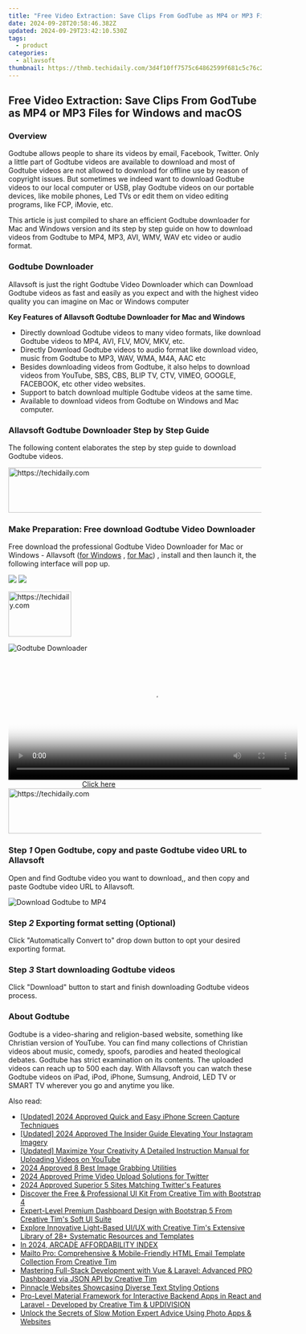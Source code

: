 ```yaml
---
title: "Free Video Extraction: Save Clips From GodTube as MP4 or MP3 Files for Windows and macOS"
date: 2024-09-28T20:58:46.382Z
updated: 2024-09-29T23:42:10.530Z
tags:
  - product
categories:
  - allavsoft
thumbnail: https://thmb.techidaily.com/3d4f10ff7575c64862599f681c5c76c2a7860b5686d5a4ad72e83eea7dc08de2.jpg
---
```


## Free Video Extraction: Save Clips From GodTube as MP4 or MP3 Files for Windows and macOS

### Overview

Godtube allows people to share its videos by email, Facebook, Twitter. Only a little part of Godtube videos are available to download and most of Godtube videos are not allowed to download for offline use by reason of copyright issues. But sometimes we indeed want to download Godtube videos to our local computer or USB, play Godtube videos on our portable devices, like mobile phones, Led TVs or edit them on video editing programs, like FCP, iMovie, etc.

This article is just compiled to share an efficient Godtube downloader for Mac and Windows version and its step by step guide on how to download videos from Godtube to MP4, MP3, AVI, WMV, WAV etc video or audio format.

### Godtube Downloader

Allavsoft is just the right Godtube Video Downloader which can Download Godtube videos as fast and easily as you expect and with the highest video quality you can imagine on Mac or Windows computer

**Key Features of Allavsoft Godtube Downloader for Mac and Windows**

* Directly download Godtube videos to many video formats, like download Godtube videos to MP4, AVI, FLV, MOV, MKV, etc.
* Directly Download Godtube videos to audio format like download video, music from Godtube to MP3, WAV, WMA, M4A, AAC etc
* Besides downloading videos from Godtube, it also helps to download videos from YouTube, SBS, CBS, BLIP TV, CTV, VIMEO, GOOGLE, FACEBOOK, etc other video websites.
* Support to batch download multiple Godtube videos at the same time.
* Available to download videos from Godtube on Windows and Mac computer.

### Allavsoft Godtube Downloader Step by Step Guide

The following content elaborates the step by step guide to download Godtube videos.

<!-- affiliate ads begin -->
<a href="https://aligracehair.sjv.io/c/5597632/1915810/19272" target="_top" id="1915810">
  <img src="//a.impactradius-go.com/display-ad/19272-1915810" border="0" alt="https://techidaily.com" width="728" height="90"/>
</a>
<img height="0" width="0" src="https://aligracehair.sjv.io/i/5597632/1915810/19272" style="position:absolute;visibility:hidden;" border="0" />
<!-- affiliate ads end -->

### Make Preparation: Free download Godtube Video Downloader

Free download the professional Godtube Video Downloader for Mac or Windows - Allavsoft ([for Windows](https://tools.techidaily.com/allavsoft/products/) , [for Mac](https://tools.techidaily.com/allavsoft/products/)) , install and then launch it, the following interface will pop up.

[![](https://www.allavsoft.com/how-to/../images/how-to/free-download-win.jpg)](https://tools.techidaily.com/allavsoft/products/) [![](https://www.allavsoft.com/how-to/../images/how-to/free-download-mac.jpg)](https://tools.techidaily.com/allavsoft/products/)

<!-- affiliate ads begin -->
<a href="https://25home.pxf.io/c/5597632/2148637/16836" target="_top" id="2148637">
  <img src="//a.impactradius-go.com/display-ad/16836-2148637" border="0" alt="https://techidaily.com" width="125" height="90"/>
</a>
<img height="0" width="0" src="https://25home.pxf.io/i/5597632/2148637/16836" style="position:absolute;visibility:hidden;" border="0" />
<!-- affiliate ads end -->

![Godtube Downloader](https://www.allavsoft.com/how-to/../images/allavsoft/screen-shot-600.jpg)

<!-- affiliate ads begin -->
<span id="1982485">
					<video width="576" height="240" style="cursor:pointer"
           poster="//a.impactradius-go.com/display-clicktoplayimage/1982485.png"
           onclick="if(!this.playClicked){this.play();this.setAttribute('controls',true);this.playClicked=true;}">
	   <source src="//a.impactradius-go.com/display-ad/22993-1982485">
	   <img src="//a.impactradius-go.com/display-clicktoplayimage/1982485.png" style="border: none; height: 100%; width: 100%; object-fit: contain">
	</video>
	<div style="width:360px;text-align:center"><a href="javascript:window.open(decodeURIComponent('https%3A%2F%2Fhomestyler.sjv.io%2Fc%2F5597632%2F1982485%2F22993'), '_blank');void(0);">Click here</a></div>
</span>
<img height="0" width="0" src="https://imp.pxf.io/i/5597632/1982485/22993" style="position:absolute;visibility:hidden;" border="0" />
<!-- affiliate ads end -->

<!-- affiliate ads begin -->
<a href="https://unicoeye.pxf.io/c/5597632/2134229/18498" target="_top" id="2134229">
  <img src="//a.impactradius-go.com/display-ad/18498-2134229" border="0" alt="https://techidaily.com" width="728" height="90"/>
</a>
<img height="0" width="0" src="https://unicoeye.pxf.io/i/5597632/2134229/18498" style="position:absolute;visibility:hidden;" border="0" />
<!-- affiliate ads end -->

### Step _1_ Open Godtube, copy and paste Godtube video URL to Allavsoft

Open and find Godtube video you want to download,, and then copy and paste Godtube video URL to Allavsoft.

![Download Godtube to MP4](https://www.allavsoft.com/how-to/../images/how-to/godtube-download/download-godtube-to-mp4.jpg)

### Step _2_ Exporting format setting (Optional)

Click "Automatically Convert to" drop down button to opt your desired exporting format.

### Step _3_ Start downloading Godtube videos

Click "Download" button to start and finish downloading Godtube videos process.

### About Godtube

Godtube is a video-sharing and religion-based website, something like Christian version of YouTube. You can find many collections of Christian videos about music, comedy, spoofs, parodies and heated theological debates. Godtube has strict examination on its contents. The uploaded videos can reach up to 500 each day. With Allavsoft you can watch these Godtube videos on iPad, iPod, iPhone, Sumsung, Android, LED TV or SMART TV wherever you go and anytime you like.

<ins class="adsbygoogle"
     style="display:block"
     data-ad-format="autorelaxed"
     data-ad-client="ca-pub-7571918770474297"
     data-ad-slot="1223367746"></ins>

<ins class="adsbygoogle"
     style="display:block"
     data-ad-client="ca-pub-7571918770474297"
     data-ad-slot="8358498916"
     data-ad-format="auto"
     data-full-width-responsive="true"></ins>

<span class="atpl-alsoreadstyle">Also read:</span>
<div><ul>
<li><a href="https://screen-activity-recording.techidaily.com/updated-2024-approved-quick-and-easy-iphone-screen-capture-techniques/"><u>[Updated] 2024 Approved Quick and Easy iPhone Screen Capture Techniques</u></a></li>
<li><a href="https://instagram-video-recordings.techidaily.com/updated-2024-approved-the-insider-guide-elevating-your-instagram-imagery/"><u>[Updated] 2024 Approved The Insider Guide Elevating Your Instagram Imagery</u></a></li>
<li><a href="https://fox-helps.techidaily.com/updated-maximize-your-creativity-a-detailed-instruction-manual-for-uploading-videos-on-youtube/"><u>[Updated] Maximize Your Creativity A Detailed Instruction Manual for Uploading Videos on YouTube</u></a></li>
<li><a href="https://visual-screen-recording.techidaily.com/2024-approved-8-best-image-grabbing-utilities/"><u>2024 Approved 8 Best Image Grabbing Utilities</u></a></li>
<li><a href="https://extra-guidance.techidaily.com/2024-approved-prime-video-upload-solutions-for-twitter/"><u>2024 Approved Prime Video Upload Solutions for Twitter</u></a></li>
<li><a href="https://twitter-videos.techidaily.com/2024-approved-superior-5-sites-matching-twitters-features/"><u>2024 Approved Superior 5 Sites Matching Twitter's Features</u></a></li>
<li><a href="https://discover-cheats.techidaily.com/discover-the-free-and-professional-ui-kit-from-creative-tim-with-bootstrap-4/"><u>Discover the Free & Professional UI Kit From Creative Tim with Bootstrap 4</u></a></li>
<li><a href="https://discover-cheats.techidaily.com/expert-level-premium-dashboard-design-with-bootstrap-5-from-creative-tims-soft-ui-suite/"><u>Expert-Level Premium Dashboard Design with Bootstrap 5 From Creative Tim's Soft UI Suite</u></a></li>
<li><a href="https://discover-cheats.techidaily.com/explore-innovative-light-based-uiux-with-creative-tims-extensive-library-of-28plus-systematic-resources-and-templates/"><u>Explore Innovative Light-Based UI/UX with Creative Tim's Extensive Library of 28+ Systematic Resources and Templates</u></a></li>
<li><a href="https://extra-resources.techidaily.com/in-2024-arcade-affordability-index/"><u>In 2024, ARCADE AFFORDABILITY INDEX</u></a></li>
<li><a href="https://discover-cheats.techidaily.com/mailto-pro-comprehensive-and-mobile-friendly-html-email-template-collection-from-creative-tim/"><u>Mailto Pro: Comprehensive & Mobile-Friendly HTML Email Template Collection From Creative Tim</u></a></li>
<li><a href="https://discover-cheats.techidaily.com/mastering-full-stack-development-with-vue-and-laravel-advanced-pro-dashboard-via-json-api-by-creative-tim/"><u>Mastering Full-Stack Development with Vue & Laravel: Advanced PRO Dashboard via JSON API by Creative Tim</u></a></li>
<li><a href="https://extra-resources.techidaily.com/pinnacle-websites-showcasing-diverse-text-styling-options/"><u>Pinnacle Websites Showcasing Diverse Text Styling Options</u></a></li>
<li><a href="https://discover-cheats.techidaily.com/pro-level-material-framework-for-interactive-backend-apps-in-react-and-laravel-developed-by-creative-tim-and-updivision/"><u>Pro-Level Material Framework for Interactive Backend Apps in React and Laravel - Developed by Creative Tim & UPDIVISION</u></a></li>
<li><a href="https://extra-lessons.techidaily.com/unlock-the-secrets-of-slow-motion-expert-advice-using-photo-apps-and-websites/"><u>Unlock the Secrets of Slow Motion Expert Advice Using Photo Apps & Websites</u></a></li>
</ul></div>

